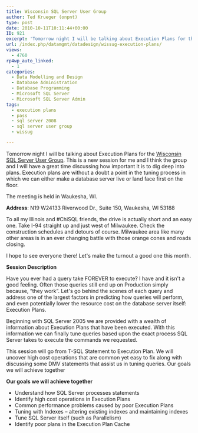 ```yaml
---
title: Wisconsin SQL Server User Group
author: Ted Krueger (onpnt)
type: post
date: 2010-10-11T10:11:44+00:00
ID: 921
excerpt: 'Tomorrow night I will be talking about Execution Plans for the Wisconsin SQL Server User Group.  This is a new session for me and I think the group and I will have a great time discussing how important it is to dig deep into plans.  Execution plans are without a doubt a point in the tuning process in which we can either make a database server live or land face first on the floor.'
url: /index.php/datamgmt/datadesign/wissug-execution-plans/
views:
  - 4760
rp4wp_auto_linked:
  - 1
categories:
  - Data Modelling and Design
  - Database Administration
  - Database Programming
  - Microsoft SQL Server
  - Microsoft SQL Server Admin
tags:
  - execution plans
  - pass
  - sql server 2008
  - sql server user group
  - wissug

---
```

Tomorrow night I will be talking about Execution Plans for the [Wisconsin SQL Server User Group][1]. This is a new session for me and I think the group and I will have a great time discussing how important it is to dig deep into plans. Execution plans are without a doubt a point in the tuning process in which we can either make a database server live or land face first on the floor. 

The meeting is held in Waukesha, WI. 

**Address**: N19 W24133 Riverwood Dr., Suite 150, Waukesha, WI 53188 

To all my Illinois and #ChiSQL friends, the drive is actually short and an easy one. Take I-94 straight up and just west of Milwaukee. Check the construction schedules and detours of course. Milwaukee area like many other areas is in an ever changing battle with those orange cones and roads closing.

I hope to see everyone there! Let's make the turnout a good one this month.

**Session Description**


<span class="MT_smaller"> 

<p>
  Have you ever had a query take FOREVER to execute? I have and it isn't a good feeling. Often those queries still end up on Production simply because, “they work”. Let's go behind the scenes of each query and address one of the largest factors in predicting how queries will perform, and even potentially lower the resource cost on the database server itself: Execution Plans.
</p>

<p>
  Beginning with SQL Server 2005 we are provided with a wealth of information about Execution Plans that have been executed. With this information we can finally tune queries based upon the exact process SQL Server takes to execute the commands we requested.
</p>

<p>
  This session will go from T-SQL Statement to Execution Plan. We will uncover high cost operations that are common yet easy to fix along with discussing some DMV statements that assist us in tuning queries. Our goals we will achieve together
</p>

<p>
  <strong>Our goals we will achieve together</strong>
</p>

<ul>
  <li>
    Understand how SQL Server processes statements
  </li>
  <li>
    Identify high cost operations in Execution Plans
  </li>
  <li>
    Common performance problems caused by poor Execution Plans
  </li>
  <li>
    Tuning with Indexes – altering existing indexes and maintaining indexes
  </li>
  <li>
    Tune SQL Server itself (such as Parallelism)
  </li>
  <li>
    Identify poor plans in the Execution Plan Cache
  </li>
</ul>

<p>
  </span>
</p>

 [1]: http://wisconsin.sqlpass.org/